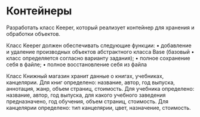 # Контейнеры

Разработать класс Keeper, который реализует контейнер для хранения и обработки
объектов.

Класс Keeper должен обеспечивать следующие функции:
•	добавление и удаление производных объектов абстрактного класса Base (базовый
•	класс определяется согласно варианту задания);
•	полное сохранение себя в файле;
•	полное восстановление себя из файла

Класс Книжный магазин хранит данные о книгах, учебниках, канцелярии. Для книг определено: название, автор, год выпуска, аннотация, жанр, объем страниц, стоимость. Для учебника определено: название, автор, год выпуска, для какого учебного заведения предназначено, год обучения, объем страниц, стоимость. Для канцелярии определено: тип канцелярии, цвет, назначение, стоимость.
